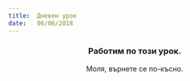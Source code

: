 ```yaml
---
title:  Дневен урок
date:   06/06/2018
---
```


### <center>Работим по този урок.</center>
<center>Моля, върнете се по-късно.</center>